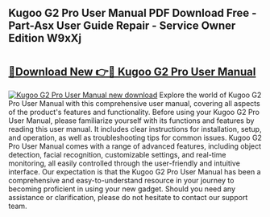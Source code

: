 ## Kugoo G2 Pro User Manual PDF Download Free - Part-Asx User Guide Repair - Service Owner Edition W9xXj

# <h2><a href="http://cf16934.oget.top/?id=Kugoo+G2+Pro+User+Manual">🔗Download New 👉🔴 Kugoo G2 Pro User Manual</a></h2>

[![Kugoo G2 Pro User Manual new download](https://i.imgur.com/5g1atiW.png)](http://cf16934.oget.top/?id=Kugoo+G2+Pro+User+Manual)
Explore the world of Kugoo G2 Pro User Manual with this comprehensive user manual, covering all aspects of the product's features and functionality. Before using your Kugoo G2 Pro User Manual, please familiarize yourself with its functions and features by reading this user manual. It includes clear instructions for installation, setup, and operation, as well as troubleshooting tips for common issues. Kugoo G2 Pro User Manual comes with a range of advanced features, including object detection, facial recognition, customizable settings, and real-time monitoring, all easily controlled through the user-friendly and intuitive interface. Our expectation is that the Kugoo G2 Pro User Manual has been a comprehensive and easy-to-understand resource in your journey to becoming proficient in using your new gadget. Should you need any assistance or clarification, please do not hesitate to contact our support team.
